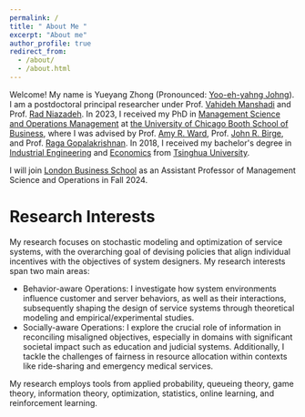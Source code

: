 ```yaml
---
permalink: /
title: " About Me "
excerpt: "About me"
author_profile: true
redirect_from: 
  - /about/
  - /about.html
---
```


Welcome! My name is Yueyang Zhong (Pronounced: [Yoo-eh-yahng Johng](https://translate.google.com/?hl=en&tab=TT&sl=en&tl=zh-CN&text=Yueyang%20Zhong&op=translate)). I am a postdoctoral principal researcher under Prof. [Vahideh Manshadi](https://vahideh-manshadi.com/) and Prof. [Rad Niazadeh](https://faculty.chicagobooth.edu/rad-niazadeh). In 2023, I received my PhD in [Management Science and Operations Management](https://www.chicagobooth.edu/phd/dissertation-areas/management-science-and-operations-management) at [the University of Chicago Booth School of Business](https://www.chicagobooth.edu), where I was advised by Prof. [Amy R. Ward](https://www.chicagobooth.edu/faculty/directory/w/amy-ward), Prof. [John R. Birge](https://www.chicagobooth.edu/faculty/directory/b/john-r-birge), and Prof. [Raga Gopalakrishnan](https://smith.queensu.ca/faculty_and_research/faculty_list/gopalakrishnan-raga.php). In 2018, I received my bachelor's degree in [Industrial Engineering](https://www.ie.tsinghua.edu.cn/eng) and [Economics](https://www.sem.tsinghua.edu.cn/en) from [Tsinghua University](https://www.tsinghua.edu.cn/en). 

I will join [London Business School](https://www.london.edu/) as an Assistant Professor of Management Science and Operations in Fall 2024.

# Research Interests
My research focuses on stochastic modeling and optimization of service systems, with the overarching goal of devising policies that align individual incentives with the objectives of system designers. My research interests span two main areas:

- Behavior-aware Operations: I investigate how system environments influence customer and server behaviors, as well as their interactions, subsequently shaping the design of service systems through theoretical modeling and empirical/experimental studies. 
- Socially-aware Operations: I explore the crucial role of information in reconciling misaligned objectives, especially in domains with significant societal impact such as education and judicial systems. Additionally, I tackle the challenges of fairness in resource allocation within contexts like ride-sharing and emergency medical services.

My research employs tools from applied probability, queueing theory, game theory, information theory, optimization, statistics, online learning, and reinforcement learning. 









